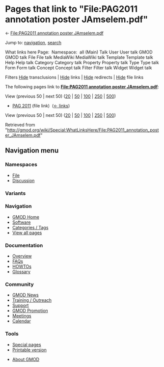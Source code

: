 <div id="mw-page-base" class="noprint">

</div>

<div id="mw-head-base" class="noprint">

</div>

<div id="content" class="mw-body" role="main">

<span id="top"></span>

<div id="mw-js-message" style="display:none;">

</div>



# <span dir="auto">Pages that link to "File:PAG2011 annotation poster JAmselem.pdf"</span>

<div id="bodyContent">

<div id="contentSub">

← [File:PAG2011 annotation poster
JAmselem.pdf](/wiki/File:PAG2011_annotation_poster_JAmselem.pdf "File:PAG2011 annotation poster JAmselem.pdf")

</div>

<div id="jump-to-nav" class="mw-jump">

Jump to: [navigation](#mw-navigation), [search](#p-search)

</div>

<div id="mw-content-text">

What links here Page:  Namespace:  all (Main) Talk User User talk GMOD
GMOD talk File File talk MediaWiki MediaWiki talk Template Template talk
Help Help talk Category Category talk Property Property talk Type Type
talk Form Form talk Concept Concept talk Filter Filter talk Widget
Widget talk

Filters
[Hide](/mediawiki/index.php?title=Special:WhatLinksHere/File:PAG2011_annotation_poster_JAmselem.pdf&hidetrans=1 "Special:WhatLinksHere/File:PAG2011 annotation poster JAmselem.pdf")
transclusions \|
[Hide](/mediawiki/index.php?title=Special:WhatLinksHere/File:PAG2011_annotation_poster_JAmselem.pdf&hidelinks=1 "Special:WhatLinksHere/File:PAG2011 annotation poster JAmselem.pdf")
links \|
[Hide](/mediawiki/index.php?title=Special:WhatLinksHere/File:PAG2011_annotation_poster_JAmselem.pdf&hideredirs=1 "Special:WhatLinksHere/File:PAG2011 annotation poster JAmselem.pdf")
redirects \|
[Hide](/mediawiki/index.php?title=Special:WhatLinksHere/File:PAG2011_annotation_poster_JAmselem.pdf&hideimages=1 "Special:WhatLinksHere/File:PAG2011 annotation poster JAmselem.pdf")
file links

The following pages link to **[File:PAG2011 annotation poster
JAmselem.pdf](/wiki/File:PAG2011_annotation_poster_JAmselem.pdf "File:PAG2011 annotation poster JAmselem.pdf")**:

View (previous 50 \| next 50)
([20](/mediawiki/index.php?title=Special:WhatLinksHere/File:PAG2011_annotation_poster_JAmselem.pdf&limit=20 "Special:WhatLinksHere/File:PAG2011 annotation poster JAmselem.pdf")
\|
[50](/mediawiki/index.php?title=Special:WhatLinksHere/File:PAG2011_annotation_poster_JAmselem.pdf&limit=50 "Special:WhatLinksHere/File:PAG2011 annotation poster JAmselem.pdf")
\|
[100](/mediawiki/index.php?title=Special:WhatLinksHere/File:PAG2011_annotation_poster_JAmselem.pdf&limit=100 "Special:WhatLinksHere/File:PAG2011 annotation poster JAmselem.pdf")
\|
[250](/mediawiki/index.php?title=Special:WhatLinksHere/File:PAG2011_annotation_poster_JAmselem.pdf&limit=250 "Special:WhatLinksHere/File:PAG2011 annotation poster JAmselem.pdf")
\|
[500](/mediawiki/index.php?title=Special:WhatLinksHere/File:PAG2011_annotation_poster_JAmselem.pdf&limit=500 "Special:WhatLinksHere/File:PAG2011 annotation poster JAmselem.pdf"))

- [PAG 2011](/wiki/PAG_2011 "PAG 2011") (file link) ‎
  <span class="mw-whatlinkshere-tools">([←
  links](/mediawiki/index.php?title=Special:WhatLinksHere&target=PAG+2011 "Special:WhatLinksHere"))</span>

View (previous 50 \| next 50)
([20](/mediawiki/index.php?title=Special:WhatLinksHere/File:PAG2011_annotation_poster_JAmselem.pdf&limit=20 "Special:WhatLinksHere/File:PAG2011 annotation poster JAmselem.pdf")
\|
[50](/mediawiki/index.php?title=Special:WhatLinksHere/File:PAG2011_annotation_poster_JAmselem.pdf&limit=50 "Special:WhatLinksHere/File:PAG2011 annotation poster JAmselem.pdf")
\|
[100](/mediawiki/index.php?title=Special:WhatLinksHere/File:PAG2011_annotation_poster_JAmselem.pdf&limit=100 "Special:WhatLinksHere/File:PAG2011 annotation poster JAmselem.pdf")
\|
[250](/mediawiki/index.php?title=Special:WhatLinksHere/File:PAG2011_annotation_poster_JAmselem.pdf&limit=250 "Special:WhatLinksHere/File:PAG2011 annotation poster JAmselem.pdf")
\|
[500](/mediawiki/index.php?title=Special:WhatLinksHere/File:PAG2011_annotation_poster_JAmselem.pdf&limit=500 "Special:WhatLinksHere/File:PAG2011 annotation poster JAmselem.pdf"))

</div>

<div class="printfooter">

Retrieved from
"<http://gmod.org/wiki/Special:WhatLinksHere/File:PAG2011_annotation_poster_JAmselem.pdf>"

</div>

<div id="catlinks" class="catlinks catlinks-allhidden">

</div>

<div class="visualClear">

</div>

</div>

</div>

<div id="mw-navigation">

## Navigation menu

<div id="mw-head">



<div id="left-navigation">

<div id="p-namespaces" class="vectorTabs" role="navigation"
aria-labelledby="p-namespaces-label">

### Namespaces

- <span id="ca-nstab-image"><a href="/wiki/File:PAG2011_annotation_poster_JAmselem.pdf"
  accesskey="c" title="View the file page [c]">File</a></span>
- <span id="ca-talk"><a
  href="/mediawiki/index.php?title=File_talk:PAG2011_annotation_poster_JAmselem.pdf&amp;action=edit&amp;redlink=1"
  accesskey="t"
  title="Discussion about the content page [t]">Discussion</a></span>

</div>

<div id="p-variants" class="vectorMenu emptyPortlet" role="navigation"
aria-labelledby="p-variants-label">

### 

### Variants[](#)

<div class="menu">

</div>

</div>

</div>





</div>

</div>

</div>

<div id="mw-panel">

<div id="p-logo" role="banner">

<a href="/wiki/Main_Page"
style="background-image: url(http://gmod.org/images/GMOD-cogs.png);"
title="Visit the main page"></a>

</div>

<div id="p-Navigation" class="portal" role="navigation"
aria-labelledby="p-Navigation-label">

### Navigation

<div class="body">

- <span id="n-GMOD-Home">[GMOD Home](/wiki/Main_Page)</span>
- <span id="n-Software">[Software](/wiki/GMOD_Components)</span>
- <span id="n-Categories-.2F-Tags">[Categories /
  Tags](/wiki/Categories)</span>
- <span id="n-View-all-pages">[View all
  pages](/wiki/Special:AllPages)</span>

</div>

</div>

<div id="p-Documentation" class="portal" role="navigation"
aria-labelledby="p-Documentation-label">

### Documentation

<div class="body">

- <span id="n-Overview">[Overview](/wiki/Overview)</span>
- <span id="n-FAQs">[FAQs](/wiki/Category:FAQ)</span>
- <span id="n-HOWTOs">[HOWTOs](/wiki/Category:HOWTO)</span>
- <span id="n-Glossary">[Glossary](/wiki/Glossary)</span>

</div>

</div>

<div id="p-Community" class="portal" role="navigation"
aria-labelledby="p-Community-label">

### Community

<div class="body">

- <span id="n-GMOD-News">[GMOD News](/wiki/GMOD_News)</span>
- <span id="n-Training-.2F-Outreach">[Training /
  Outreach](/wiki/Training_and_Outreach)</span>
- <span id="n-Support">[Support](/wiki/Support)</span>
- <span id="n-GMOD-Promotion">[GMOD
  Promotion](/wiki/GMOD_Promotion)</span>
- <span id="n-Meetings">[Meetings](/wiki/Meetings)</span>
- <span id="n-Calendar">[Calendar](/wiki/Calendar)</span>

</div>

</div>

<div id="p-tb" class="portal" role="navigation"
aria-labelledby="p-tb-label">

### Tools

<div class="body">

- <span id="t-specialpages"><a href="/wiki/Special:SpecialPages" accesskey="q"
  title="A list of all special pages [q]">Special pages</a></span>
- <span id="t-print"><a
  href="/mediawiki/index.php?title=Special:WhatLinksHere/File:PAG2011_annotation_poster_JAmselem.pdf&amp;printable=yes"
  rel="alternate" accesskey="p"
  title="Printable version of this page [p]">Printable version</a></span>

</div>

</div>

</div>

</div>

<div id="footer" role="contentinfo">

- <span id="footer-places-about">[About
  GMOD](/wiki/GMOD:About "GMOD:About")</span>

<!-- -->






</div>
